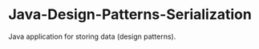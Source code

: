 Java-Design-Patterns-Serialization
==================================

Java application for storing data (design patterns).

